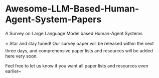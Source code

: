 # Awesome-LLM-Based-Human-Agent-System-Papers
A Survey on Large Language Model based Human-Agent Systems

⭐ Star and stay tuned! Our survey paper will be released within the next three days, and comprehensive paper lists and resources will be added here very soon.

Feel free to let us know if you want all paper lists and resources even earlier~ 

